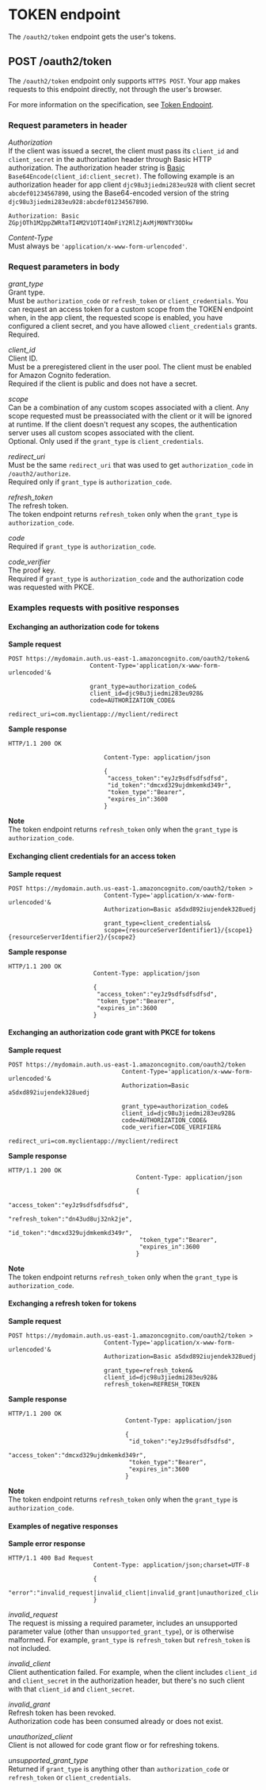 # TOKEN endpoint<a name="token-endpoint"></a>

The `/oauth2/token` endpoint gets the user's tokens\.

## POST /oauth2/token<a name="post-token"></a>

The `/oauth2/token` endpoint only supports `HTTPS POST`\. Your app makes requests to this endpoint directly, not through the user's browser\.

For more information on the specification, see [Token Endpoint](http://openid.net/specs/openid-connect-core-1_0.html#TokenEndpoint)\.

### Request parameters in header<a name="post-token-request-parameters"></a>

*Authorization*  
If the client was issued a secret, the client must pass its `client_id` and `client_secret` in the authorization header through Basic HTTP authorization\. The authorization header string is [Basic](https://en.wikipedia.org/wiki/Basic_access_authentication#Client_side) `Base64Encode(client_id:client_secret)`\. The following example is an authorization header for app client `djc98u3jiedmi283eu928` with client secret `abcdef01234567890`, using the Base64\-encoded version of the string `djc98u3jiedmi283eu928:abcdef01234567890`\.  

```
Authorization: Basic ZGpjOTh1M2ppZWRtaTI4M2V1OTI4OmFiY2RlZjAxMjM0NTY3ODkw
```

*Content\-Type*  
Must always be `'application/x-www-form-urlencoded'`\.

### Request parameters in body<a name="post-token-request-parameters-in-body"></a>

*grant\_type*  
Grant type\.  
Must be `authorization_code` or `refresh_token` or `client_credentials`\. You can request an access token for a custom scope from the TOKEN endpoint when, in the app client, the requested scope is enabled, you have configured a client secret, and you have allowed `client_credentials` grants\.  
Required\.

*client\_id*  
Client ID\.  
Must be a preregistered client in the user pool\. The client must be enabled for Amazon Cognito federation\.  
Required if the client is public and does not have a secret\.

*scope*  
Can be a combination of any custom scopes associated with a client\. Any scope requested must be preassociated with the client or it will be ignored at runtime\. If the client doesn't request any scopes, the authentication server uses all custom scopes associated with the client\.  
Optional\. Only used if the `grant_type` is `client_credentials`\.

*redirect\_uri*  
Must be the same `redirect_uri` that was used to get `authorization_code` in `/oauth2/authorize`\.  
Required only if `grant_type` is `authorization_code`\.

*refresh\_token*  
The refresh token\.  
The token endpoint returns `refresh_token` only when the `grant_type` is `authorization_code`\.

*code*  
Required if `grant_type` is `authorization_code`\.

*code\_verifier*  
The proof key\.  
Required if `grant_type` is `authorization_code` and the authorization code was requested with PKCE\.

### Examples requests with positive responses<a name="post-token-positive"></a>

#### Exchanging an authorization code for tokens<a name="post-token-positive-exchanging-authorization-code-for-tokens"></a>

 **Sample request**

```
POST https://mydomain.auth.us-east-1.amazoncognito.com/oauth2/token&
                       Content-Type='application/x-www-form-urlencoded'&
                       
                       grant_type=authorization_code&
                       client_id=djc98u3jiedmi283eu928&
                       code=AUTHORIZATION_CODE&
                       redirect_uri=com.myclientapp://myclient/redirect
```

**Sample response**

```
HTTP/1.1 200 OK
                        
                           Content-Type: application/json
                           
                           { 
                            "access_token":"eyJz9sdfsdfsdfsd", 
                            "id_token":"dmcxd329ujdmkemkd349r",
                            "token_type":"Bearer", 
                            "expires_in":3600
                           }
```

**Note**  
The token endpoint returns `refresh_token` only when the `grant_type` is `authorization_code`\.

#### Exchanging client credentials for an access token<a name="post-token-positive-exchanging-client-credentials-for-an-access-token"></a>

 **Sample request**

```
POST https://mydomain.auth.us-east-1.amazoncognito.com/oauth2/token >
                           Content-Type='application/x-www-form-urlencoded'&
                           Authorization=Basic aSdxd892iujendek328uedj
                           
                           grant_type=client_credentials&
                           scope={resourceServerIdentifier1}/{scope1} {resourceServerIdentifier2}/{scope2}
```

**Sample response**

```
HTTP/1.1 200 OK
                        Content-Type: application/json
                        
                        {
                         "access_token":"eyJz9sdfsdfsdfsd", 
                         "token_type":"Bearer", 
                         "expires_in":3600
                        }
```

#### Exchanging an authorization code grant with PKCE for tokens<a name="post-token-positive-exchanging-authorization-code-grant-with-pkce-for-tokens"></a>

**Sample request**

```
POST https://mydomain.auth.us-east-1.amazoncognito.com/oauth2/token
                                Content-Type='application/x-www-form-urlencoded'&
                                Authorization=Basic aSdxd892iujendek328uedj
                                
                                grant_type=authorization_code&
                                client_id=djc98u3jiedmi283eu928&
                                code=AUTHORIZATION_CODE&
                                code_verifier=CODE_VERIFIER&
                                redirect_uri=com.myclientapp://myclient/redirect
```

**Sample response**

```
HTTP/1.1 200 OK
                                    Content-Type: application/json
                                    
                                    {
                                     "access_token":"eyJz9sdfsdfsdfsd",
                                     "refresh_token":"dn43ud8uj32nk2je",
                                     "id_token":"dmcxd329ujdmkemkd349r",
                                     "token_type":"Bearer", 
                                     "expires_in":3600
                                    }
```

**Note**  
The token endpoint returns `refresh_token` only when the `grant_type` is `authorization_code`\.

#### Exchanging a refresh token for tokens<a name="post-token-positive-exchanging-a-refresh-token-for-tokens.title"></a>

**Sample request**

```
POST https://mydomain.auth.us-east-1.amazoncognito.com/oauth2/token >
                           Content-Type='application/x-www-form-urlencoded'&
                           Authorization=Basic aSdxd892iujendek328uedj
                           
                           grant_type=refresh_token&
                           client_id=djc98u3jiedmi283eu928&
                           refresh_token=REFRESH_TOKEN
```

**Sample response**

```
HTTP/1.1 200 OK
                                 Content-Type: application/json
                                 
                                 {
                                  "id_token":"eyJz9sdfsdfsdfsd", 
                                  "access_token":"dmcxd329ujdmkemkd349r",
                                  "token_type":"Bearer", 
                                  "expires_in":3600
                                 }
```

**Note**  
The token endpoint returns `refresh_token` only when the `grant_type` is `authorization_code`\.

#### Examples of negative responses<a name="post-token-negative"></a>

**Sample error response**

```
HTTP/1.1 400 Bad Request
                        Content-Type: application/json;charset=UTF-8
                        
                        {
                        "error":"invalid_request|invalid_client|invalid_grant|unauthorized_client|unsupported_grant_type|"
                        }
```

*invalid\_request*  
The request is missing a required parameter, includes an unsupported parameter value \(other than `unsupported_grant_type`\), or is otherwise malformed\. For example, `grant_type` is `refresh_token` but `refresh_token` is not included\. 

*invalid\_client*  
Client authentication failed\. For example, when the client includes `client_id` and `client_secret` in the authorization header, but there's no such client with that `client_id` and `client_secret`\. 

*invalid\_grant*  
Refresh token has been revoked\.   
Authorization code has been consumed already or does not exist\. 

*unauthorized\_client*  
Client is not allowed for code grant flow or for refreshing tokens\. 

*unsupported\_grant\_type*  
Returned if `grant_type` is anything other than `authorization_code` or `refresh_token` or `client_credentials`\. 
